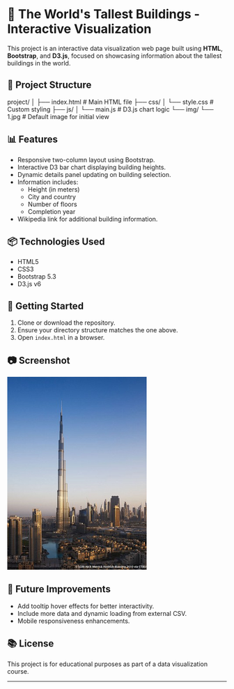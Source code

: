 # 🌇 The World's Tallest Buildings - Interactive Visualization

This project is an interactive data visualization web page built using **HTML**, **Bootstrap**, and **D3.js**, focused on showcasing information about the tallest buildings in the world.

## 📁 Project Structure

  project/
  │
  ├── index.html # Main HTML file
  ├── css/
  │ └── style.css # Custom styling
  ├── js/
  │ └── main.js # D3.js chart logic
  └── img/
  └── 1.jpg # Default image for initial view


## 📊 Features

- Responsive two-column layout using Bootstrap.
- Interactive D3 bar chart displaying building heights.
- Dynamic details panel updating on building selection.
- Information includes:
  - Height (in meters)
  - City and country
  - Number of floors
  - Completion year
- Wikipedia link for additional building information.

## 📦 Technologies Used

- HTML5
- CSS3
- Bootstrap 5.3
- D3.js v6

## 🚀 Getting Started

1. Clone or download the repository.
2. Ensure your directory structure matches the one above.
3. Open `index.html` in a browser.

## 📷 Screenshot

![Screenshot](img/1.jpg)

## 🔧 Future Improvements

- Add tooltip hover effects for better interactivity.
- Include more data and dynamic loading from external CSV.
- Mobile responsiveness enhancements.

## 📚 License

This project is for educational purposes as part of a data visualization course.

---

